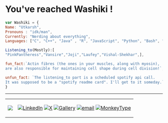 # You've reached Washiki !



```javascript 
var Washiki = {
Name: "Utkarsh",
Pronouns : "idk/man",
Currently: "Nerding about everything",
Languages: ["C", "C++", "Java" , "R", "JavaScript", "Python", "Bash", "Rust", "HTML/CSS"],

Listening_to(Mostly):[
"PinkPantheress","Vansire","Joji","Laufey","Vishal-Shekhar",],

fun_fact:`Actin fibres (the ones in your muscles, along with myosin),
are also responsible for maintaining cell shape during cell division!`,

unfun_fact: `The listening_to part is a scheduled spotify api call.
It was supposed to be a "spotify readme card". I'll get to it someday.` 
}
```
<!--
**Washiki/Washiki** is a ✨ _special_ ✨ repository because its `README.md` (this file) appears on your GitHub profile.

Here are some ideas to get you started:

- 🔭 I’m currently working on ...
- 🌱 I’m currently learning ...
- 👯 I’m looking to collaborate on ...
- 🤔 I’m looking for help with ...
- 💬 Ask me about ...
- 📫 How to reach me: ...
- 😄 Pronouns: ...
- ⚡ Fun fact: ...
-->
___

<table>
  <tr>

  <td>
    
[![](https://github-readme-stats.vercel.app/api/top-langs/?username=Washiki&layout=compact&title_color=ffa657&text_color=85d6ff&hide_border=true&bg_color=0d1117&size_weight=0.39&count_weight=0.61)](https://github.com/anuraghazra/github-readme-stats)

</td>


<td>
  
[![LinkedIn](https://img.shields.io/badge/LinkedIn-%230077B5.svg?style=for-the-badge&logo=LinkedIn&logoColor=white)](https://www.linkedin.com/in/utkarsh-singh-402641269)
[![X](https://img.shields.io/badge/X-black.svg?style=for-the-badge&logo=X&logoColor=white)](https://x.com/HelicallyWound) 
[![Gallery](https://img.shields.io/badge/Instagram-E4405F?style=for-the-badge&logo=Instagram&logoColor=white)](https://www.instagram.com/washis.camera.roll/)
[![email](https://img.shields.io/badge/Email-D14836?style=for-the-badge&logo=gmail&logoColor=white)](mailto:iit2024052@iiita.ac.in)
[![MonkeyType](https://img.shields.io/badge/Monkeytype-e2b714?style=for-the-badge&logo=monkeytype&logoColor=white)](https://monkeytype.com/profile/Washikiballa)
  
  </td>
  </tr>
</table>

